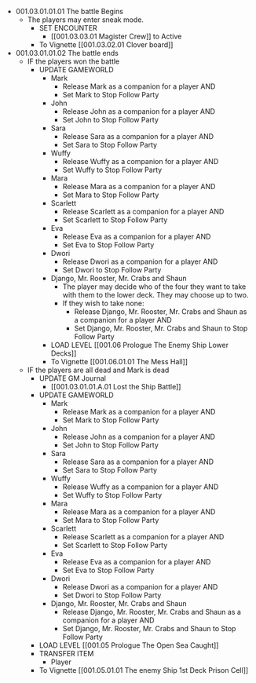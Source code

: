 - 001.03.01.01.01 The battle Begins
	- The players may enter sneak mode.
		- SET ENCOUNTER
			- [[001.03.03.01 Magister Crew]] to Active
		- To Vignette [[001.03.02.01 Clover board]]
- 001.03.01.01.02 The battle ends
	- IF the players won the battle
		- UPDATE GAMEWORLD
			- Mark
				- Release Mark as a companion for a player AND
				- Set Mark to Stop Follow Party
			- John
				- Release John as a companion for a player AND
				- Set John to Stop Follow Party
			- Sara
				- Release Sara as a companion for a player AND
				- Set Sara to Stop Follow Party
			- Wuffy
				- Release Wuffy as a companion for a player AND
				- Set Wuffy to Stop Follow Party
			- Mara
				- Release Mara as a companion for a player AND
				- Set Mara to Stop Follow Party
			- Scarlett
				- Release Scarlett as a companion for a player AND
				- Set Scarlett to Stop Follow Party
			- Eva
				- Release Eva as a companion for a player AND
				- Set Eva to Stop Follow Party
			- Dwori
				- Release Dwori as a companion for a player AND
				- Set Dwori to Stop Follow Party
			- Django, Mr. Rooster, Mr. Crabs and Shaun
				- The player may decide who of the four they want to take with them to the lower deck. They may choose up to two.
				- If they wish to take none:
					- Release Django, Mr. Rooster, Mr. Crabs and Shaun as a companion for a player AND
					- Set Django, Mr. Rooster, Mr. Crabs and Shaun to Stop Follow Party
			- LOAD LEVEL [[001.06 Prologue The Enemy Ship Lower Decks]]
			- To Vignette [[001.06.01.01 The Mess Hall]]
	- IF the players are all dead and Mark is dead
		- UPDATE GM Journal
			- [[001.03.01.01.A.01 Lost the Ship Battle]]
		- UPDATE GAMEWORLD
			- Mark
				- Release Mark as a companion for a player AND
				- Set Mark to Stop Follow Party
			- John
				- Release John as a companion for a player AND
				- Set John to Stop Follow Party
			- Sara
				- Release Sara as a companion for a player AND
				- Set Sara to Stop Follow Party
			- Wuffy
				- Release Wuffy as a companion for a player AND
				- Set Wuffy to Stop Follow Party
			- Mara
				- Release Mara as a companion for a player AND
				- Set Mara to Stop Follow Party
			- Scarlett
				- Release Scarlett as a companion for a player AND
				- Set Scarlett to Stop Follow Party
			- Eva
				- Release Eva as a companion for a player AND
				- Set Eva to Stop Follow Party
			- Dwori
				- Release Dwori as a companion for a player AND
				- Set Dwori to Stop Follow Party
			- Django, Mr. Rooster, Mr. Crabs and Shaun
				- Release Django, Mr. Rooster, Mr. Crabs and Shaun as a companion for a player AND
				- Set Django, Mr. Rooster, Mr. Crabs and Shaun to Stop Follow Party
		- LOAD LEVEL [[001.05 Prologue The Open Sea Caught]]
		- TRANSFER ITEM
			- Player
		- To Vignette [[001.05.01.01 The enemy Ship 1st Deck Prison Cell]]